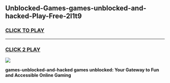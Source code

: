 
## Unblocked-Games-games-unblocked-and-hacked-Play-Free-2l1t9
<h3>
<a href="https://premium76.site?title=games-unblocked-and-hacked&ref=18A1">CLICK TO PLAY</a></h3>
<hr>

<h3>
<a href="https://premium76.site?title=games-unblocked-and-hacked&ref=18A1">CLICK 2 PLAY</a>
  
</h3>

<a href="https://premium76.site?title=games-unblocked-and-hacked&ref=18A1"><img src="https://clearcache.store/games.png"></a>


**games-unblocked-and-hacked games unblocked: Your Gateway to Fun and Accessible Online Gaming**
